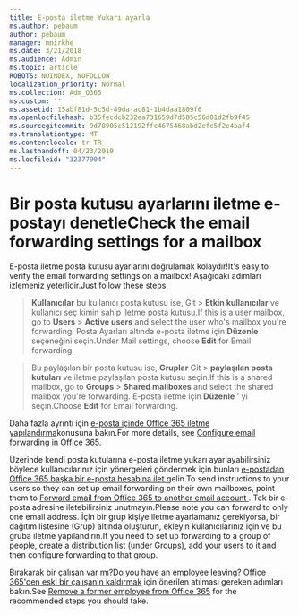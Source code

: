 ```yaml
---
title: E-posta iletme Yukarı ayarla
ms.author: pebaum
author: pebaum
manager: mnirkhe
ms.date: 3/21/2018
ms.audience: Admin
ms.topic: article
ROBOTS: NOINDEX, NOFOLLOW
localization_priority: Normal
ms.collection: Adm_O365
ms.custom: ''
ms.assetid: 15abf81d-5c5d-49da-ac81-1b4daa1809f6
ms.openlocfilehash: b35fecdcb232ea731659d7d585c56d01d2fb9f45
ms.sourcegitcommit: 9d78905c512192ffc4675468abd2efc5f2e4baf4
ms.translationtype: MT
ms.contentlocale: tr-TR
ms.lasthandoff: 04/23/2019
ms.locfileid: "32377904"
---
```

# <a name="check-the-email-forwarding-settings-for-a-mailbox"></a><span data-ttu-id="4f7e3-102">Bir posta kutusu ayarlarını iletme e-postayı denetle</span><span class="sxs-lookup"><span data-stu-id="4f7e3-102">Check the email forwarding settings for a mailbox</span></span>

<span data-ttu-id="4f7e3-103">E-posta iletme posta kutusu ayarlarını doğrulamak kolaydır!</span><span class="sxs-lookup"><span data-stu-id="4f7e3-103">It's easy to verify the email forwarding settings on a mailbox!</span></span> <span data-ttu-id="4f7e3-104">Aşağıdaki adımları izlemeniz yeterlidir.</span><span class="sxs-lookup"><span data-stu-id="4f7e3-104">Just follow these steps.</span></span>
  
> <span data-ttu-id="4f7e3-105">**Kullanıcılar** bu kullanıcı posta kutusu ise, Git \> **Etkin kullanıcılar** ve kullanıcı seç kimin sahip iletme posta kutusu.</span><span class="sxs-lookup"><span data-stu-id="4f7e3-105">If this is a user mailbox, go to **Users** \> **Active users** and select the user who's mailbox you're forwarding.</span></span> <span data-ttu-id="4f7e3-106">Posta Ayarları altında e-posta iletme için **Düzenle** seçeneğini seçin.</span><span class="sxs-lookup"><span data-stu-id="4f7e3-106">Under Mail settings, choose **Edit** for Email forwarding.</span></span> 
    
> <span data-ttu-id="4f7e3-107">Bu paylaşılan bir posta kutusu ise, **Gruplar** Git \> **paylaşılan posta kutuları** ve iletme paylaşılan posta kutusu seçin.</span><span class="sxs-lookup"><span data-stu-id="4f7e3-107">If this is a shared mailbox, go to **Groups** \> **Shared mailboxes** and select the shared mailbox you're forwarding.</span></span> <span data-ttu-id="4f7e3-108">E-posta iletme için **Düzenle** ' yi seçin.</span><span class="sxs-lookup"><span data-stu-id="4f7e3-108">Choose **Edit** for Email forwarding.</span></span> 
    
<span data-ttu-id="4f7e3-109">Daha fazla ayrıntı için [e-posta içinde Office 365 iletme yapılandırma](https://support.office.com/article/Configure-email-forwarding-in-Office-365-ab5eb117-0f22-4fa7-a662-3a6bdb0add74)konusuna bakın.</span><span class="sxs-lookup"><span data-stu-id="4f7e3-109">For more details, see [Configure email forwarding in Office 365](https://support.office.com/article/Configure-email-forwarding-in-Office-365-ab5eb117-0f22-4fa7-a662-3a6bdb0add74).</span></span> 
  
<span data-ttu-id="4f7e3-110">Üzerinde kendi posta kutularına e-posta iletme yukarı ayarlayabilirsiniz böylece kullanıcılarınız için yönergeleri göndermek için bunları [e-postadan Office 365 başka bir e-posta hesabına ilet ](https://support.office.com/article/Forward-email-from-Office-365-to-another-email-account-1ed4ee1e-74f8-4f53-a174-86b748ff6a0e)gelin.</span><span class="sxs-lookup"><span data-stu-id="4f7e3-110">To send instructions to your users so they can set up email forwarding on their own mailboxes, point them to [Forward email from Office 365 to another email account ](https://support.office.com/article/Forward-email-from-Office-365-to-another-email-account-1ed4ee1e-74f8-4f53-a174-86b748ff6a0e).</span></span> <span data-ttu-id="4f7e3-111">Tek bir e-posta adresine iletebilirsiniz unutmayın.</span><span class="sxs-lookup"><span data-stu-id="4f7e3-111">Please note you can forward to only one email address.</span></span> <span data-ttu-id="4f7e3-112">İçin bir grup kişiye iletme ayarlamanız gerekiyorsa, bir dağıtım listesine (Grup) altında oluşturun, ekleyin kullanıcılarınız için ve bu gruba iletme yapılandırın.</span><span class="sxs-lookup"><span data-stu-id="4f7e3-112">If you need to set up forwarding to a group of people, create a distribution list (under Groups), add your users to it and then configure forwarding to that group.</span></span>
  
<span data-ttu-id="4f7e3-113">Bırakarak bir çalışan var mı?</span><span class="sxs-lookup"><span data-stu-id="4f7e3-113">Do you have an employee leaving?</span></span> <span data-ttu-id="4f7e3-114">[Office 365'den eski bir çalışanın kaldırmak](https://support.office.com/article/Remove-a-former-employee-from-Office-365-44d96212-4d90-4027-9aa9-a95eddb367d1.aspx) için önerilen atılması gereken adımları bakın.</span><span class="sxs-lookup"><span data-stu-id="4f7e3-114">See [Remove a former employee from Office 365](https://support.office.com/article/Remove-a-former-employee-from-Office-365-44d96212-4d90-4027-9aa9-a95eddb367d1.aspx) for the recommended steps you should take.</span></span> 
  

